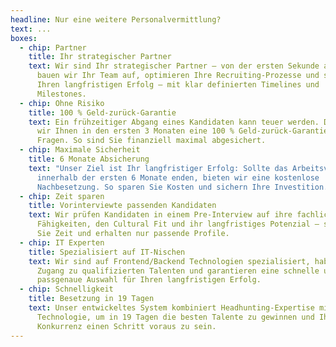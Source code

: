 ```yaml
---
headline: Nur eine weitere Personalvermittlung?
text: ...
boxes:
  - chip: Partner
    title: Ihr strategischer Partner
    text: Wir sind Ihr strategischer Partner – von der ersten Sekunde an. Gemeinsam
      bauen wir Ihr Team auf, optimieren Ihre Recruiting-Prozesse und sichern
      Ihren langfristigen Erfolg – mit klar definierten Timelines und
      Milestones.
  - chip: Ohne Risiko
    title: 100 % Geld-zurück-Garantie
    text: Ein frühzeitiger Abgang eines Kandidaten kann teuer werden. Daher bieten
      wir Ihnen in den ersten 3 Monaten eine 100 % Geld-zurück-Garantie – ohne
      Fragen. So sind Sie finanziell maximal abgesichert.
  - chip: Maximale Sicherheit
    title: 6 Monate Absicherung
    text: "Unser Ziel ist Ihr langfristiger Erfolg: Sollte das Arbeitsverhältnis
      innerhalb der ersten 6 Monate enden, bieten wir eine kostenlose
      Nachbesetzung. So sparen Sie Kosten und sichern Ihre Investition."
  - chip: Zeit sparen
    title: Vorinterviewte passenden Kandidaten
    text: Wir prüfen Kandidaten in einem Pre-Interview auf ihre fachlichen
      Fähigkeiten, den Cultural Fit und ihr langfristiges Potenzial – so sparen
      Sie Zeit und erhalten nur passende Profile.
  - chip: IT Experten
    title: Spezialisiert auf IT-Nischen
    text: Wir sind auf Frontend/Backend Technologien spezialisiert, haben exklusiven
      Zugang zu qualifizierten Talenten und garantieren eine schnelle und
      passgenaue Auswahl für Ihren langfristigen Erfolg.
  - chip: Schnelligkeit
    title: Besetzung in 19 Tagen
    text: Unser entwickeltes System kombiniert Headhunting-Expertise mit modernster
      Technologie, um in 19 Tagen die besten Talente zu gewinnen und Ihrer
      Konkurrenz einen Schritt voraus zu sein.
---
```

